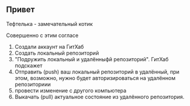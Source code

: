 ## Привет

Тефтелька - замечательный котик

Совершенно с этим согласе

1. Создали аккаунт на ГитХаб
2. Создать локальный репозиторий
3. "Подружить локальный и удалённыфй репозиторий". ГитХаб подскажет
4. Отправить (push) ваш локальный репозиторий в удалённый, при этом, возможно, нужно будет авторизироваться на удалённом репозиториии
5. провести изменение с другого компьютера
6. Выкачать (pull) актуальное состояние из удалённого репозитория.